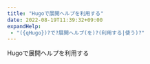 ```yaml
---
title: "Hugoで展開ヘルプを利用する"
date: 2022-08-19T11:39:32+09:00
expandHelp:
 - "({qHugo})?で?展開ヘルプ(を)?(利用する|使う)?"
---
```


Hugoで展開ヘルプを利用する
